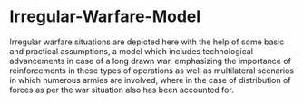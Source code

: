 # Irregular-Warfare-Model

Irregular warfare situations are depicted here with 
the help of some basic and practical assumptions, a model which 
includes technological advancements in case of a long drawn war, 
emphasizing the importance of reinforcements in these types of 
operations as well as multilateral scenarios in which numerous armies 
are involved, where in the case of distribution of forces as per the war 
situation also has been accounted for.
